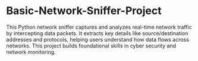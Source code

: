 # Basic-Network-Sniffer-Project
This Python network sniffer captures and analyzes real-time network traffic by intercepting data packets. It extracts key details like source/destination addresses and protocols, helping users understand how data flows across networks. This project builds foundational skills in cyber security and network monitoring. 

